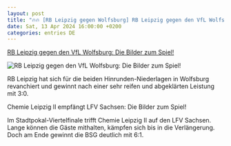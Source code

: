 ```yaml
---
layout: post
title: "🔥🔥 [RB Leipzig gegen Wolfsburg] RB Leipzig gegen den VfL Wolfsburg: Die Bilder zum Spiel!"
date: Sat, 13 Apr 2024 16:00:00 +0200
categories: entries DE
---
```

[RB Leipzig gegen den VfL Wolfsburg: Die Bilder zum Spiel!](https://www.lvz.de/sport/regional/rb-leipzig-gegen-den-vfl-wolfsburg-die-bilder-zum-spiel-ICZJZHEBHVGL3OULJKSRFY6HKU.html)

![RB Leipzig gegen den VfL Wolfsburg: Die Bilder zum Spiel!](https://www.lvz.de/resizer/v2/4KXAYE3ZFZCVFPKSIVDF2OUNTY.jpg?auth=266bdf82e75442d7a9f27c58767773c1caa47ef73a75b1478e9c6e2d1a144242&quality=70&width=1200&height=630&smart=true)

RB Leipzig hat sich für die beiden Hinrunden-Niederlagen in Wolfsburg revanchiert und gewinnt nach einer sehr reifen und abgeklärten Leistung mit 3:0.

Chemie Leipzig II empfängt LFV Sachsen: Die Bilder zum Spiel!

Im Stadtpokal-Viertelfinale trifft Chemie Leipzig II auf den LFV Sachsen. Lange können die Gäste mithalten, kämpfen sich bis in die Verlängerung. Doch am Ende gewinnt die BSG deutlich mit 6:1.


